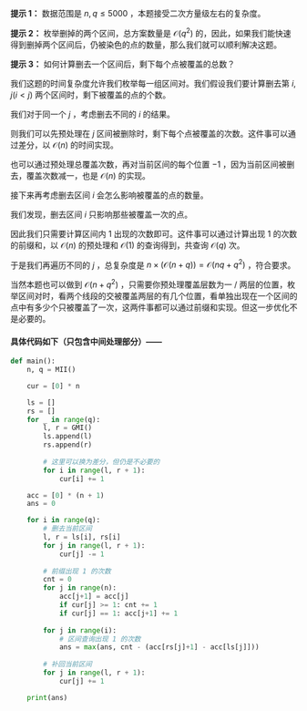 **提示 1：** 数据范围是 $n,q\leq 5000$ ，本题接受二次方量级左右的复杂度。

**提示 2：** 枚举删掉的两个区间，总方案数量是 $\mathcal{O}(q^2)$ 的，因此，如果我们能快速得到删掉两个区间后，仍被染色的点的数量，那么我们就可以顺利解决这题。

**提示 3：** 如何计算删去一个区间后，剩下每个点被覆盖的总数？

我们这题的时间复杂度允许我们枚举每一组区间对。我们假设我们要计算删去第 $i,j (i\lt j)$ 两个区间时，剩下被覆盖的点的个数。

我们对于同一个 $j$ ，考虑删去不同的 $i$ 的结果。

则我们可以先预处理在 $j$ 区间被删除时，剩下每个点被覆盖的次数。这件事可以通过差分，以 $\mathcal{O}(n)$ 的时间实现。

也可以通过预处理总覆盖次数，再对当前区间的每个位置 $-1$ ，因为当前区间被删去，覆盖次数减一，也是 $\mathcal{O}(n)$ 的实现。

接下来再考虑删去区间 $i$ 会怎么影响被覆盖的点的数量。

我们发现，删去区间 $i$ 只影响那些被覆盖一次的点。

因此我们只需要计算区间内 $1$ 出现的次数即可。这件事可以通过计算出现 $1$ 的次数的前缀和，以 $\mathcal{O}(n)$ 的预处理和 $\mathcal{O}(1)$ 的查询得到，共查询 $\mathcal{O}(q)$ 次。

于是我们再遍历不同的 $j$ ，总复杂度是 $n\times(\mathcal{O}(n+q))=\mathcal{O}(nq+q^2)$ ，符合要求。

当然本题也可以做到 $\mathcal{O}(n+q^2)$ ，只需要你预处理覆盖层数为一 / 两层的位置，枚举区间对时，看两个线段的交被覆盖两层的有几个位置，看单独出现在一个区间的点中有多少个只被覆盖了一次，这两件事都可以通过前缀和实现。但这一步优化不是必要的。

#### 具体代码如下（只包含中间处理部分）——

```Python []
def main():
    n, q = MII()

    cur = [0] * n

    ls = []
    rs = []
    for _ in range(q):
        l, r = GMI()
        ls.append(l)
        rs.append(r)
        
        # 这里可以换为差分，但仍是不必要的
        for i in range(l, r + 1):
            cur[i] += 1

    acc = [0] * (n + 1)
    ans = 0

    for i in range(q):
        # 删去当前区间
        l, r = ls[i], rs[i]
        for j in range(l, r + 1):
            cur[j] -= 1
        
        # 前缀出现 1 的次数
        cnt = 0
        for j in range(n):
            acc[j+1] = acc[j]
            if cur[j] >= 1: cnt += 1
            if cur[j] == 1: acc[j+1] += 1
        
        for j in range(i):
            # 区间查询出现 1 的次数
            ans = max(ans, cnt - (acc[rs[j]+1] - acc[ls[j]]))
        
        # 补回当前区间
        for j in range(l, r + 1):
            cur[j] += 1

    print(ans)
```